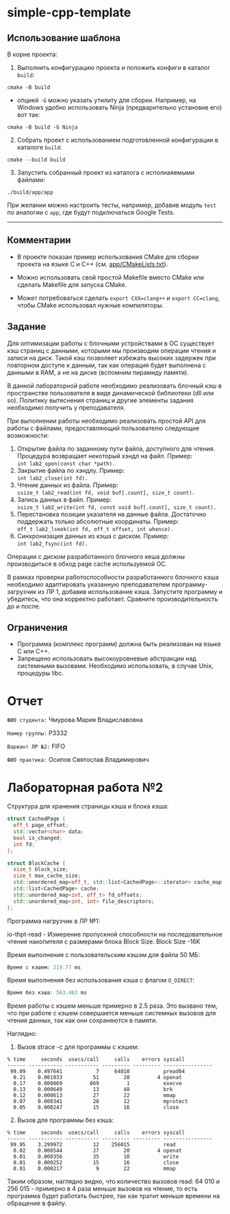 # simple-cpp-template

## Использование шаблона

В корне проекта:

1. Выполнить конфигурацию проекта и положить конфиги в каталог `build`:
```shell
cmake -B build
```
- опцией `-G` можно указать утилиту для сборки. Например, на Windows удобно использовать Ninja (предварительно установив его) вот так:
```shell
cmake -B build -G Ninja
```

2. Собрать проект с использованием подготовленной конфигурации в каталоге `build`:
```shell
cmake --build build
```

3. Запустить собранный проект из каталога с исполнаяемыми файлами:
```shell
./build/app/app
```

При желании можно настроить тесты, например, добавив модуль `test` по аналогии с
`app`, где будут подключаться Google Tests.

- - -

## Комментарии

- В проекте показан пример использования CMake для сборки проекта на языке C и C++ (см. [app/CMakeLists.txt](./app/CMakeLists.txt)).

- Можно использовать свой простой Makefile вместо CMake или сделать Makefile для запуска CMake.

- Может потребоваться сделать `export CXX=clang++` и `export СС=clang`, чтобы CMake использовал нужные компиляторы.

## Задание

Для оптимизации работы с блочными устройствами в ОС существует кэш страниц с данными, которыми мы производим операции чтения и записи на диск. Такой кэш позволяет избежать высоких задержек при повторном доступе к данным, так как операция будет выполнена с данными в RAM, а не на диске (вспомним пирамиду памяти).

В данной лабораторной работе необходимо реализовать блочный кэш в пространстве пользователя в виде динамической библиотеки (dll или so). Политику вытеснения страниц и другие элементы задания необходимо получить у преподавателя.

При выполнении работы необходимо реализовать простой API для работы с файлами, предоставляющий пользователю следующие возможности:

1. Открытие файла по заданному пути файла, доступного для чтения. Процедура возвращает некоторый хэндл на файл. Пример:  
    `int lab2_open(const char *path).`
2. Закрытие файла по хэндлу. Пример:  
    `int lab2_close(int fd).`
3. Чтение данных из файла. Пример:  
    `ssize_t lab2_read(int fd, void buf[.count], size_t count).`
4. Запись данных в файл. Пример:  
    `ssize_t lab2_write(int fd, const void buf[.count], size_t count).`
5. Перестановка позиции указателя на данные файла. Достаточно поддержать только абсолютные координаты. Пример:  
    ​​​​​​​`off_t lab2_lseek(int fd, off_t offset, int whence).`
6. Синхронизация данных из кэша с диском. Пример:  
    `int lab2_fsync(int fd).`

  
Операции с диском разработанного блочного кеша должны производиться в обход page cache используемой ОС.

В рамках проверки работоспособности разработанного блочного кэша необходимо адаптировать указанную преподавателем программу-загрузчик из ЛР 1, добавив использование кэша. Запустите программу и убедитесь, что она корректно работает. Сравните производительность до и после.

## Ограничения

- Программа (комплекс программ) должна быть реализован на языке C или C++.
- Запрещено использовать высокоуровневые абстракции над системными вызовами. Необходимо использовать, в случае Unix, процедуры libc.
# Отчет 

`ФИО студента:` Чмурова Мария Владиславовна 

`Номер группы:` P3332

`Вариант ЛР №2:` FIFO

`ФИО практика:` Осипов Святослав Владимирович

# Лабораторная работа №2

Структура для хранения страницы кэша и блока кэша: 

```c++
struct CachedPage {
  off_t page_offset;
  std::vector<char> data;
  bool is_changed;
  int fd;
};

struct BlockCache {
  size_t block_size;                   
  size_t max_cache_size;                
  std::unordered_map<off_t, std::list<CachedPage>::iterator> cache_map; 
  std::list<CachedPage> cache;   
  std::unordered_map<int, off_t> fd_offsets;
  std::unordered_map<int, int> file_descriptors; 
};
```

Программа нагрузчик в ЛР №1: 

io-thpt-read - Измерение пропускной способности на последовательное чтение накопителя с размерами блока Block Size. Block Size -16K

Время выполнения с пользовательским кэшэм для файла 50 МБ: 

```c++
Время с кэшем: 219.77 ms
```

Время выполнения без использования кэша с флагом `O_DIRECT`: 
```c++
Время без кэша: 563.463 ms
```

Время работы с кэшем меньше примерно в 2.5 раза. Это вызвано тем, что при работе с кэшем совершается меньше системных вызовов для чтения данных, так как они сохраняются в памяти. 

Наглядно: 

1. Вызов strace -c для программы с кэшем:
```
% time     seconds  usecs/call     calls    errors syscall
------ ----------- ----------- --------- --------- ----------------
 99.09    0.497641           7     64010           pread64
  0.21    0.001033          51        20         4 openat
  0.17    0.000869         869         1           execve
  0.13    0.000649          13        48           brk
  0.12    0.000613          27        22           mmap
  0.07    0.000341          28        12           mprotect
  0.05    0.000247          15        16           close
```
2. Вызов для программы без кэша: 
```
% time     seconds  usecs/call     calls    errors syscall
------ ----------- ----------- --------- --------- ----------------
 99.95    3.299972          12    256015           read
  0.02    0.000544          27        20         4 openat
  0.01    0.000356          35        10           write
  0.01    0.000252          15        16           close
  0.01    0.000217           9        22           mmap
```

Таким образом, наглядно видно, что количество вызовов read: 64 010 и 256 015 - примерно в 4 раза меньше вызовов на чтение, то есть программа будет работать быстрее, так как тратит меньше времени на обращение в файлу. 
